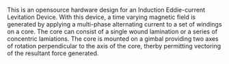 This is an opensource hardware design for an Induction Eddie-current 
Levitation Device.  With this device, a time varying magnetic field is 
generated by applying a multi-phase alternating current to a set of 
windings on a core.  The core can consist of a single wound lamination 
or a series of concentric lamiations.  The core is mounted on a gimbal 
providing two axes of rotation perpendicular to the axis of the core, 
therby permitting vectoring of the resultant force generated.
